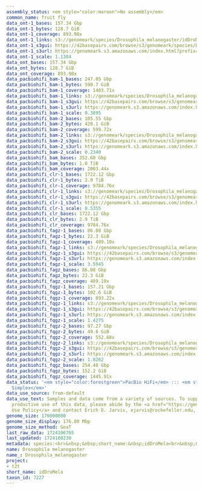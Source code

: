 ```yaml
---
assembly_status: <em style="color:maroon">No assembly</em>
common_name: fruit fly
data_ont-1_bases: 157.34 Gbp
data_ont-1_bytes: 128.7 GiB
data_ont-1_coverage: 893.98x
data_ont-1_links: s3://genomeark/species/Drosophila_melanogaster/idDroMela1/genomic_data/ont/<br>
data_ont-1_s3gui: https://42basepairs.com/browse/s3/genomeark/species/Drosophila_melanogaster/idDroMela1/genomic_data/ont/
data_ont-1_s3url: https://genomeark.s3.amazonaws.com/index.html?prefix=species/Drosophila_melanogaster/idDroMela1/genomic_data/ont/
data_ont-1_scale: 1.1384
data_ont_bases: 157.34 Gbp
data_ont_bytes: 128.7 GiB
data_ont_coverage: 893.98x
data_pacbiohifi_bam-1_bases: 247.05 Gbp
data_pacbiohifi_bam-1_bytes: 590.7 GiB
data_pacbiohifi_bam-1_coverage: 1403.71x
data_pacbiohifi_bam-1_links: s3://genomeark/species/Drosophila_melanogaster/idDroMela1/genomic_data/pacbio_hifi/<br>
data_pacbiohifi_bam-1_s3gui: https://42basepairs.com/browse/s3/genomeark/species/Drosophila_melanogaster/idDroMela1/genomic_data/pacbio_hifi/
data_pacbiohifi_bam-1_s3url: https://genomeark.s3.amazonaws.com/index.html?prefix=species/Drosophila_melanogaster/idDroMela1/genomic_data/pacbio_hifi/
data_pacbiohifi_bam-1_scale: 0.3895
data_pacbiohifi_bam-2_bases: 105.55 Gbp
data_pacbiohifi_bam-2_bytes: 420.1 GiB
data_pacbiohifi_bam-2_coverage: 599.72x
data_pacbiohifi_bam-2_links: s3://genomeark/species/Drosophila_melanogaster/idDroMela2/genomic_data/pacbio_hifi/<br>
data_pacbiohifi_bam-2_s3gui: https://42basepairs.com/browse/s3/genomeark/species/Drosophila_melanogaster/idDroMela2/genomic_data/pacbio_hifi/
data_pacbiohifi_bam-2_s3url: https://genomeark.s3.amazonaws.com/index.html?prefix=species/Drosophila_melanogaster/idDroMela2/genomic_data/pacbio_hifi/
data_pacbiohifi_bam-2_scale: 0.2340
data_pacbiohifi_bam_bases: 352.60 Gbp
data_pacbiohifi_bam_bytes: 1.0 TiB
data_pacbiohifi_bam_coverage: 2003.44x
data_pacbiohifi_clr-1_bases: 1722.12 Gbp
data_pacbiohifi_clr-1_bytes: 2.9 TiB
data_pacbiohifi_clr-1_coverage: 9784.76x
data_pacbiohifi_clr-1_links: s3://genomeark/species/Drosophila_melanogaster/idDroMela1/genomic_data/pacbio_hifi/<br>
data_pacbiohifi_clr-1_s3gui: https://42basepairs.com/browse/s3/genomeark/species/Drosophila_melanogaster/idDroMela1/genomic_data/pacbio_hifi/
data_pacbiohifi_clr-1_s3url: https://genomeark.s3.amazonaws.com/index.html?prefix=species/Drosophila_melanogaster/idDroMela1/genomic_data/pacbio_hifi/
data_pacbiohifi_clr-1_scale: 0.5355
data_pacbiohifi_clr_bases: 1722.12 Gbp
data_pacbiohifi_clr_bytes: 2.9 TiB
data_pacbiohifi_clr_coverage: 9784.76x
data_pacbiohifi_fagz-1_bases: 86.08 Gbp
data_pacbiohifi_fagz-1_bytes: 22.3 GiB
data_pacbiohifi_fagz-1_coverage: 489.10x
data_pacbiohifi_fagz-1_links: s3://genomeark/species/Drosophila_melanogaster/idDroMela1/genomic_data/pacbiohifi_fagz/<br>
data_pacbiohifi_fagz-1_s3gui: https://42basepairs.com/browse/s3/genomeark/species/Drosophila_melanogaster/idDroMela1/genomic_data/pacbiohifi_fagz/
data_pacbiohifi_fagz-1_s3url: https://genomeark.s3.amazonaws.com/index.html?prefix=species/Drosophila_melanogaster/idDroMela1/genomic_data/pacbiohifi_fagz/
data_pacbiohifi_fagz-1_scale: 3.5945
data_pacbiohifi_fagz_bases: 86.08 Gbp
data_pacbiohifi_fagz_bytes: 22.3 GiB
data_pacbiohifi_fagz_coverage: 489.10x
data_pacbiohifi_fqgz-1_bases: 157.21 Gbp
data_pacbiohifi_fqgz-1_bytes: 102.6 GiB
data_pacbiohifi_fqgz-1_coverage: 893.22x
data_pacbiohifi_fqgz-1_links: s3://genomeark/species/Drosophila_melanogaster/idDroMela1/genomic_data/pacbio_hifi/<br>
data_pacbiohifi_fqgz-1_s3gui: https://42basepairs.com/browse/s3/genomeark/species/Drosophila_melanogaster/idDroMela1/genomic_data/pacbio_hifi/
data_pacbiohifi_fqgz-1_s3url: https://genomeark.s3.amazonaws.com/index.html?prefix=species/Drosophila_melanogaster/idDroMela1/genomic_data/pacbio_hifi/
data_pacbiohifi_fqgz-1_scale: 1.4275
data_pacbiohifi_fqgz-2_bases: 97.27 Gbp
data_pacbiohifi_fqgz-2_bytes: 49.6 GiB
data_pacbiohifi_fqgz-2_coverage: 552.68x
data_pacbiohifi_fqgz-2_links: s3://genomeark/species/Drosophila_melanogaster/idDroMela2/genomic_data/pacbio_hifi/<br>
data_pacbiohifi_fqgz-2_s3gui: https://42basepairs.com/browse/s3/genomeark/species/Drosophila_melanogaster/idDroMela2/genomic_data/pacbio_hifi/
data_pacbiohifi_fqgz-2_s3url: https://genomeark.s3.amazonaws.com/index.html?prefix=species/Drosophila_melanogaster/idDroMela2/genomic_data/pacbio_hifi/
data_pacbiohifi_fqgz-2_scale: 1.8262
data_pacbiohifi_fqgz_bases: 254.48 Gbp
data_pacbiohifi_fqgz_bytes: 152.2 GiB
data_pacbiohifi_fqgz_coverage: 1445.91x
data_status: '<em style="color:forestgreen">PacBio HiFi</em> ::: <em style="color:forestgreen">ONT
  Simplex</em>'
data_use_source: from-default
data_use_text: Samples and data come from a variety of sources. To support fair and
  productive use of this data, please abide by the <a href="https://genome10k.soe.ucsc.edu/data-use-policies/">Data
  Use Policy</a> and contact Erich D. Jarvis, ejarvis@rockefeller.edu, with any questions.
genome_size: 176000000
genome_size_display: 176.00 Mbp
genome_size_method: GoaT
last_raw_data: 1724106765
last_updated: 1724108230
metadata: species:<br>&nbsp;&nbsp;short_name:&nbsp;idDroMela<br>&nbsp;&nbsp;name:&nbsp;Drosophila&nbsp;melanogaster<br>&nbsp;&nbsp;common_name:&nbsp;fruit&nbsp;fly<br>&nbsp;&nbsp;taxon_id:&nbsp;7227<br>&nbsp;&nbsp;order:<br>&nbsp;&nbsp;&nbsp;&nbsp;name:&nbsp;Diptera<br>&nbsp;&nbsp;family:<br>&nbsp;&nbsp;&nbsp;&nbsp;name:&nbsp;Drosophilidae<br>&nbsp;&nbsp;individuals:<br>&nbsp;&nbsp;-<br>&nbsp;&nbsp;&nbsp;&nbsp;&nbsp;&nbsp;short_name:&nbsp;idDroMela1<br>&nbsp;&nbsp;&nbsp;&nbsp;&nbsp;&nbsp;name:&nbsp;null<br>&nbsp;&nbsp;&nbsp;&nbsp;&nbsp;&nbsp;biosample_id:&nbsp;null<br>&nbsp;&nbsp;&nbsp;&nbsp;&nbsp;&nbsp;strain:&nbsp;ISO-1<br>&nbsp;&nbsp;&nbsp;&nbsp;&nbsp;&nbsp;alt_ids:<br>&nbsp;&nbsp;&nbsp;&nbsp;&nbsp;&nbsp;-&nbsp;ISO-1<br>&nbsp;&nbsp;&nbsp;&nbsp;&nbsp;&nbsp;sex:&nbsp;null<br>&nbsp;&nbsp;&nbsp;&nbsp;&nbsp;&nbsp;description:&nbsp;null<br>&nbsp;&nbsp;&nbsp;&nbsp;&nbsp;&nbsp;provider:&nbsp;J.J.&nbsp;Emerson&nbsp;(UC&nbsp;Irvine)<br>&nbsp;&nbsp;&nbsp;&nbsp;&nbsp;&nbsp;mother:&nbsp;null<br>&nbsp;&nbsp;&nbsp;&nbsp;&nbsp;&nbsp;father:&nbsp;null<br>&nbsp;&nbsp;-<br>&nbsp;&nbsp;&nbsp;&nbsp;&nbsp;&nbsp;short_name:&nbsp;idDroMela2<br>&nbsp;&nbsp;&nbsp;&nbsp;&nbsp;&nbsp;name:&nbsp;null<br>&nbsp;&nbsp;&nbsp;&nbsp;&nbsp;&nbsp;biosample_id:&nbsp;null<br>&nbsp;&nbsp;&nbsp;&nbsp;&nbsp;&nbsp;strain:&nbsp;A2<br>&nbsp;&nbsp;&nbsp;&nbsp;&nbsp;&nbsp;alt_ids:<br>&nbsp;&nbsp;&nbsp;&nbsp;&nbsp;&nbsp;-&nbsp;A2<br>&nbsp;&nbsp;&nbsp;&nbsp;&nbsp;&nbsp;sex:&nbsp;null<br>&nbsp;&nbsp;&nbsp;&nbsp;&nbsp;&nbsp;description:&nbsp;null<br>&nbsp;&nbsp;&nbsp;&nbsp;&nbsp;&nbsp;provider:&nbsp;null<br>&nbsp;&nbsp;&nbsp;&nbsp;&nbsp;&nbsp;mother:&nbsp;null<br>&nbsp;&nbsp;&nbsp;&nbsp;&nbsp;&nbsp;father:&nbsp;null<br>&nbsp;&nbsp;genome_size:&nbsp;176000000<br>&nbsp;&nbsp;genome_size_method:&nbsp;GoaT<br>&nbsp;&nbsp;project:&nbsp;[&nbsp;t2t&nbsp;]<br>
name: Drosophila melanogaster
name_: Drosophila_melanogaster
project:
- t2t
short_name: idDroMela
taxon_id: 7227
---
```

